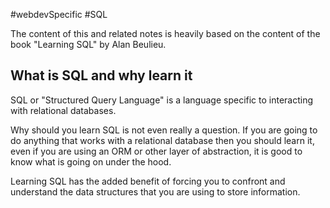 #webdevSpecific #SQL 

The content of this and related notes is heavily based on the content of the book "Learning SQL" by Alan Beulieu.

## What is SQL and why learn it
SQL or "Structured Query Language" is a language specific to interacting with relational databases.

Why should you learn SQL is not even really a question. If you are going to do anything that works with a relational database then you should learn it, even if you are using an ORM or other layer of abstraction, it is good to know what is going on under the hood.

Learning SQL has the added benefit of forcing you to confront and understand the data structures that you are using to store information.